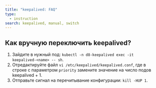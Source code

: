 ```yaml
---
title: "keepalived: FAQ"
type:
  - instruction
search: keepalived, manual, switch
---
```


## Как вручную переключить keepalived?

1. Зайдите в нужный под: `kubectl -n d8-keepalived exec -it keepalived-<name> -- sh`.
1. Отредактируйте файл `vi /etc/keepalived/keepalived.conf`, где в строке с параметром `priority` замените значение на число подов keepalived + 1.
1. Отправьте сигнал на перечитывание конфигурации: `kill -HUP 1`.
